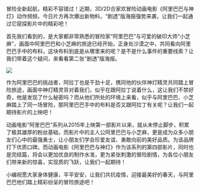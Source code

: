 冒险全新起航，精彩不容错过！近期，3D/2D合家欢冒险动画电影《阿里巴巴与神灯》动作频频，今日片方再次爆出新物料，“剧透”版海报强势来袭，让我们一起通过它窥探影片中的精彩吧！

首先我们看到的，是大家都非常熟悉的冒险家“阿里巴巴”与可爱的破印大师“小芝麻”，画面中阿里巴巴和小芝麻的旅途已经开始，正身处沙漠之中，共同看向阿里巴巴手中的布料，这块布料到底是从哪里来的呢？是不是什么事件的重要线索？让我们带着这个疑问，来看看第二张“剧透”版海报。

![](/uploads/images/1583075102.jpg)

作为阿里巴巴的挑战者，阿拉丁也是干劲十足，携同他的伙伴神灯精灵共同踏上冒险旅途，画面中神灯精灵背对着我们，似乎在跟阿拉丁说着什么，这让我们不禁好奇，他是发现了什么秘密吗？而从他们所处的环境上来看，似乎与阿里巴巴、小芝麻踏上了同一场冒险，那阿里巴巴手中的布料是否又跟阿拉丁有关呢？让我们一起期待影片的上映吧！

动画电影“阿里巴巴”系列从2015年上映第一部影片以来，就从未停止脚步，积累了极其雄厚的粉丝基础，而影片中的主人公阿里巴巴与小芝麻，更是成为众多小朋友们心中的最强勇士，让小朋友们学会珍爱友谊、勇敢向前的美好品质。为该品牌打下优质口碑。而动画电影《阿里巴巴与神灯》作为该系列的第四部影片，同时也是完结篇，将会以更加优良的制作水准，更为紧张刺激的冒险剧情，为各位小朋友们带来新的惊喜，实现质的飞跃，让我们一起期待！

小编祝愿大家身体健康，平平安安，让我们共抗疫情，迎接最美好的春天，与阿里巴巴他们踏上精彩纷呈的冒险旅途吧！